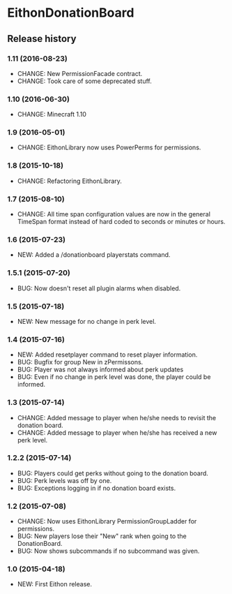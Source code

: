 # EithonDonationBoard

## Release history

### 1.11 (2016-08-23)

* CHANGE: New PermissionFacade contract.
* CHANGE: Took care of some deprecated stuff.

### 1.10 (2016-06-30)

* CHANGE: Minecraft 1.10

### 1.9 (2016-05-01)

* CHANGE: EithonLibrary now uses PowerPerms for permissions.

### 1.8 (2015-10-18)

* CHANGE: Refactoring EithonLibrary.

### 1.7 (2015-08-10)

* CHANGE: All time span configuration values are now in the general TimeSpan format instead of hard coded to seconds or minutes or hours.

### 1.6 (2015-07-23)

* NEW: Added a /donationboard playerstats command.

### 1.5.1 (2015-07-20)

* BUG: Now doesn't reset all plugin alarms when disabled.

### 1.5 (2015-07-18)

* NEW: New message for no change in perk level.

### 1.4 (2015-07-16)

* NEW: Added resetplayer command to reset player information.
* BUG: Bugfix for group New in zPermissons.
* BUG: Player was not always informed about perk updates
* BUG: Even if no change in perk level was done, the player could be informed. 

### 1.3 (2015-07-14)

* CHANGE: Added message to player when he/she needs to revisit the donation board.
* CHANGE: Added message to player when he/she has received a new perk level.

### 1.2.2 (2015-07-14)

* BUG: Players could get perks without going to the donation board.
* BUG: Perk levels was off by one.
* BUG: Exceptions logging in if no donation board exists.

### 1.2 (2015-07-08)

* CHANGE: Now uses EithonLibrary PermissionGroupLadder for permissions.
* BUG: New players lose their "New" rank when going to the DonationBoard.
* BUG: Now shows subcommands if no subcommand was given.

### 1.0 (2015-04-18)

* NEW: First Eithon release.


